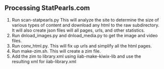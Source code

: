 ## Processing StatPearls.com

1. Run scan-statpearls.py This will analyze the site to determine the size of various types of content and download any html to the raw subdirectory.
It will also create json files will all pages, urls, and other statistics.
2. Run dnload_images.py and dnload_media.py to get the image and video files.
3. Run conv_html.py. This will fix up urls and simplify all the html pages.
4. Run make-zim.sh. This will create a zim file.
5. Add the zim to library.xml using iiab-make-kiwix-lib and use the resulting xml for iiab-library.xml
